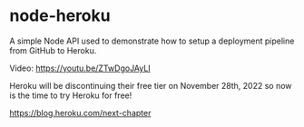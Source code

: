 # node-heroku

A simple Node API used to demonstrate how to setup a deployment pipeline from GitHub to Heroku.

Video: https://youtu.be/ZTwDgoJAyLI

Heroku will be discontinuing their free tier on November 28th, 2022 so now is the time to try Heroku for free!

https://blog.heroku.com/next-chapter
